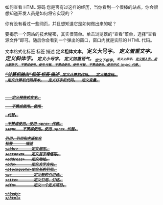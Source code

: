 如何查看 HTML 源码
您是否有过这样的经历，当你看到一个很棒的站点，你会很想知道开发人员是如何将它实现的？

你有没有看过一些网页，并且想知道它是如何做出来的呢？

要揭示一个网站的技术秘密，其实很简单。单击浏览器的“查看”菜单，选择“查看源文件”即可。随后你会看到一个弹出的窗口，窗口内就是实际的 HTML 代码。

文本格式化标签
标签	描述
<b>	    定义粗体文本。
<big>	定义大号字。
<em>	定义着重文字。
<i>	     定义斜体字。
<small>	定义小号字。
<strong>定义加重语气。
<sub>	定义下标字。
<sup>	定义上标字。
<ins>	定义插入字。
<del>	定义删除字。
<s>	不赞成使用。使用 <del> 代替。
<strike>	不赞成使用。使用 <del> 代替。
<u>	不赞成使用。使用样式（style）代替。

“计算机输出”标签
标签	描述
<code>	定义计算机代码。
<kbd>	定义键盘码。
<samp>	定义计算机代码样本。
<tt>	定义打字机代码。
<var>	定义变量。
<pre>	定义预格式文本。
<listing>	不赞成使用。使用 <pre> 代替。
<plaintext>	不赞成使用。使用 <pre> 代替。
<xmp>	不赞成使用。使用 <pre> 代替。

引用、引用和术语定义
标签	    描述
<abbr>	    定义缩写。
<acronym>	定义首字母缩写。
<address>	定义地址。
<bdo>	    定义文字方向。
<blockquote>定义长的引用。
<q>	         定义短的引用语。
<cite>	     定义引用、引证。
<dfn>	     定义一个定义项目。